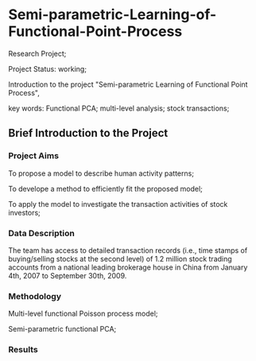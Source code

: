 # Semi-parametric-Learning-of-Functional-Point-Process
Research Project;

Project Status: working;

Introduction to the project "Semi-parametric Learning of Functional Point Process",

key words: Functional PCA; multi-level analysis; stock transactions;
 
 ## Brief Introduction to the Project
 ### Project Aims
 To propose a model to describe human activity patterns;
 
 To develope a method to efficiently fit the proposed model;
 
 To apply the model to investigate the transaction activities of stock investors;
 
 ### Data Description
The team has access to detailed transaction records (i.e., time stamps of buying/selling stocks at the second level) of 1.2 million stock trading accounts from a national leading brokerage house in China from January 4th, 2007 to September 30th, 2009.
 
 
 ### Methodology
 Multi-level functional Poisson process model;
 
 Semi-parametric functional PCA;
 
 
 ### Results
 
 

